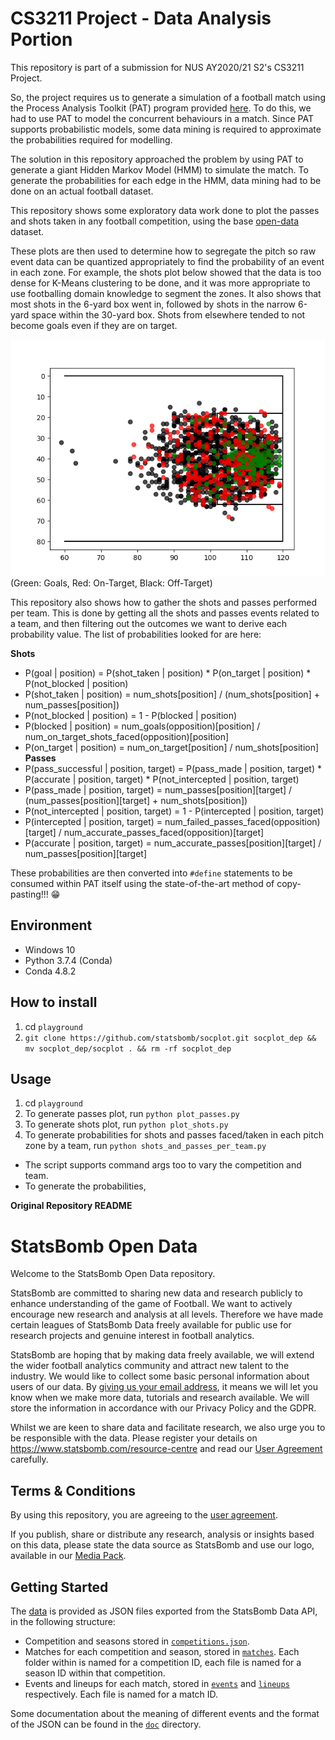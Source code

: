 # CS3211 Project - Data Analysis Portion
This repository is part of a submission for NUS AY2020/21 S2's CS3211 Project.

So, the project requires us to generate a simulation of a football match using the Process Analysis Toolkit (PAT) program provided [here](https://www.comp.nus.edu.sg/~pat/patdownload.htm). To do this, we had to use PAT to model the concurrent behaviours in a match. Since PAT supports probabilistic models, some data mining is required to approximate the probabilities required for modelling.

The solution in this repository approached the problem by using PAT to generate a giant Hidden Markov Model (HMM) to simulate the match. To generate the probabilities for each edge in the HMM, data mining had to be done on an actual football dataset.

This repository shows some exploratory data work done to plot the passes and shots taken in any football competition, using the 
base [open-data](https://github.com/statsbomb/open-data) dataset.

These plots are then used to determine how to segregate the pitch so raw event data can be quantized appropriately to find the 
probability of an event in each zone. For example, the shots plot below showed that the data is too dense for K-Means 
clustering to be done, and it was more appropriate to use footballing domain knowledge to segment the zones. It also shows that 
most shots in the 6-yard box went in, followed by shots in the narrow 6-yard space within the 30-yard box. Shots from elsewhere 
tended to not become goals even if they are on target.

![Shots Plot, FIFA World Cup 2018](playground/outputs/Shots_Fifa_World_Cup_2018.png)
(Green: Goals, Red: On-Target, Black: Off-Target)

This repository also shows how to gather the shots and passes performed per team. This is done by getting all the shots and passes 
events related to a team, and then filtering out the outcomes we want to derive each probability value.
The list of probabilities looked for are here:

**Shots**
- P(goal | position) = P(shot_taken | position) * P(on_target | position) * P(not_blocked | position)
- P(shot_taken | position) = num_shots[position] / (num_shots[position] + num_passes[position])
- P(not_blocked | position) = 1 - P(blocked | position)
- P(blocked | position) = num_goals(opposition)[position] / num_on_target_shots_faced(opposition)[position]
- P(on_target | position) = num_on_target[position] / num_shots[position]
**Passes**
- P(pass_successful | position, target) = P(pass_made | position, target) * P(accurate | position, target) * P(not_intercepted | position, target)
- P(pass_made | position, target) = num_passes[position][target] / (num_passes[position][target] + num_shots[position])
- P(not_intercepted | position, target) = 1 - P(intercepted | position, target)
- P(intercepted | position, target) = num_failed_passes_faced(opposition)[target] / num_accurate_passes_faced(opposition)[target]
- P(accurate | position, target) = num_accurate_passes[position][target] / num_passes[position][target]

These probabilities are then converted into `#define` statements to be consumed within PAT itself using the state-of-the-art method of copy-pasting!!! :grin:

## Environment
- Windows 10
- Python 3.7.4 (Conda)
- Conda 4.8.2

## How to install
1. cd `playground`
2. `git clone https://github.com/statsbomb/socplot.git socplot_dep && mv socplot_dep/socplot . && rm -rf socplot_dep`

## Usage
1. cd `playground`
2. To generate passes plot, run `python plot_passes.py`
3. To generate shots plot, run `python plot_shots.py`
4. To generate probabilities for shots and passes faced/taken in each pitch zone by a team, run `python shots_and_passes_per_team.py`
- The script supports command args too to vary the competition and team.
- To generate the probabilities, 

**Original Repository README**

# StatsBomb Open Data

Welcome to the StatsBomb Open Data repository.

StatsBomb are committed to sharing new data and research publicly to enhance understanding of the game of Football. We want to actively encourage new research and analysis at all levels. Therefore we have made certain leagues of StatsBomb Data freely available for public use for research projects and genuine interest in football analytics.

StatsBomb are hoping that by making data freely available, we will extend the wider football analytics community and attract new talent to the industry. We would like to collect some basic personal information about users of our data. By [giving us your email address](https://statsbomb.com/resource-centre/), it means we will let you know when we make more data, tutorials and research available. We will store the information in accordance with our Privacy Policy and the GDPR.

Whilst we are keen to share data and facilitate research, we also urge you to be responsible with the data. Please register your details on https://www.statsbomb.com/resource-centre and read our [User Agreement](LICENSE.pdf) carefully.


## Terms & Conditions

By using this repository, you are agreeing to the [user agreement](LICENSE.pdf).

If you publish, share or distribute any research, analysis or insights based on this data, please state the data source as StatsBomb and use our logo, available in our [Media Pack](https://statsbomb.com/media-pack/).

## Getting Started

The [data](./data/) is provided as JSON files exported from the StatsBomb Data API, in the following structure:

* Competition and seasons stored in [`competitions.json`](./data/competitions.json).
* Matches for each competition and season, stored in [`matches`](./data/matches/). Each folder within is named for a competition ID, each file is named for a season ID within that competition.
* Events and lineups for each match, stored in [`events`](./data/events/) and [`lineups`](./data/lineups/) respectively. Each file is named for a match ID.

Some documentation about the meaning of different events and the format of the JSON can be found in the [`doc`](./doc) directory.
